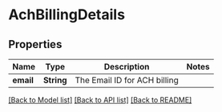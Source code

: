 # AchBillingDetails

## Properties

Name | Type | Description | Notes
------------ | ------------- | ------------- | -------------
**email** | **String** | The Email ID for ACH billing | 

[[Back to Model list]](../README.md#documentation-for-models) [[Back to API list]](../README.md#documentation-for-api-endpoints) [[Back to README]](../README.md)



